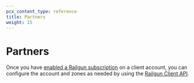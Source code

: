 ```yaml
---
pcx_content_type: reference
title: Partners
weight: 15
---
```


# Partners

Once you have [enabled a Railgun subscription](/tenant/get-started/enabling-services/) on a client account, you can configure the account and zones as needed by using the [Railgun Client API](/railgun/user-guide/client-api/).